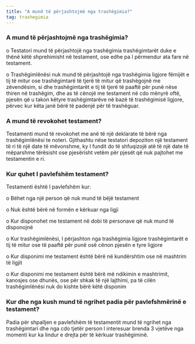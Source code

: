 ```yaml
---
title: "A mund të përjashtojmë nga trashëgimia?"
tag: trashegimia
---
```


### A mund të përjashtojmë nga trashëgimia?

o	Testatori mund të përjashtojë nga trashëgimia trashëgimtarët duke e thënë këtë shprehimisht në testament, ose edhe pa I përmendur ata fare në testament.

o	Trashëgimlënësi nuk mund të përjashtojë nga trashëgimia ligjore fëmijët e tij të mitur ose trashëgimtarë të tjerë të mitur që trashëgojnë me zëvendësim, si dhe trashëgimtarët e tij të tjerë të paaftë për punë nëse thiren në trashëgim, dhe as të cënojë me testament në cdo mënyrë oftë, pjesën që u takon këtyre trashëgimtarëve në bazë të trashëgimisë ligjore, përvec kur këta janë bërë të padenjë për të trashëguar.

###	A mund të revokohet testament?

Testamenti mund të revokohet me anë të një deklarate të bërë nga trashëgimlënësi te noteri. Gjithashtu nëse testatori depoziton një testament të ri të një date të mëvonshme, ky I fundit do të shfuqizojë atë të një date të mëparshme tërësisht ose pjesërisht vetëm për pjesët që nuk pajtohet me testamentin e ri.

### Kur quhet I pavlefshëm testament?

Testamenti është I pavlefshëm kur:

o	Bëhet nga një person që nuk mund të bëjë testament

o	Nuk është bërë në formën e kërkuar nga ligji

o	Kur disponohet me testament në dobi të personave që nuk mund të disponojnë

o	Kur trashëgimlënësi, I përjashton nga trashëgimia ligjore trashëgimtarët e tij të mitur ose të paaftë për punë osë cënon pjesën e tyre ligjore

o	Kur disponimi me testament është bërë në kundërshtim ose në mashtrim të ligjit

o	Kur disponimi me testament është bërë më ndikimin e mashtrimit, kanosjes ose dhunës, ose për shkak të një lajthimi, pa të cilën trashëgimlënësi nuk do kishte bërë këtë disponim

### Kur dhe nga kush mund të ngrihet padia për pavlefshmërinë e testament?

Padia për shpalljen e pavlefshëm të testamentit mund të ngrihet nga trashëgimtari dhe nga cdo tjetër person I interesuar brenda 3 vjetëve nga momenti kur ka lindur e drejta për të kërkuar trashëgiminë.
